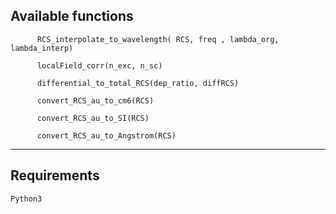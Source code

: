 
## Available functions

```
      RCS_interpolate_to_wavelength( RCS, freq , lambda_org, lambda_interp)

      localField_corr(n_exc, n_sc)

      differential_to_total_RCS(dep_ratio, diffRCS)

      convert_RCS_au_to_cm6(RCS)

      convert_RCS_au_to_SI(RCS)

      convert_RCS_au_to_Angstrom(RCS)
```

---


## Requirements

`Python3`
